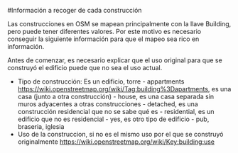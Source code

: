 #Información a recoger de cada construcción

Las construcciones en OSM se mapean principalmente con la llave Building, pero puede tener diferentes valores.
Por este motivo es necesario conseguir la siguiente información para que el mapeo sea rico en información.

Antes de comenzar, es necesario explicar que el uso original para que se construyó el edificio puede que no sea el uso actual.

* Tipo de construcción:
Es un edificio, torre - appartments https://wiki.openstreetmap.org/wiki/Tag:building%3Dapartments,
es una casa (junto a otra construcción) - house,
es una casa separada sin muros adyacentes a otras construcciones - detached,
es una construcción residencial que no se sabe qué es - residential,
es un edificio que no es residencial - yes,
es otro tipo de edificio - pub, braseria, iglesia
* Uso de la construccion, si no es el mismo uso por el que se construyó originalmente
https://wiki.openstreetmap.org/wiki/Key:building:use



